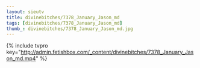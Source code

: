 ```yaml
--- 
layout: sieutv
title: divinebitches/7378_January_Jason_md
tags: [divinebitches/7378_January_Jason_md]
thumb_: divinebitches/7378_January_Jason_md.jpg
---
```

{% include tvpro key="http://admin.fetishbox.com/_content/divinebitches/7378_January_Jason_md.mp4" %} 
